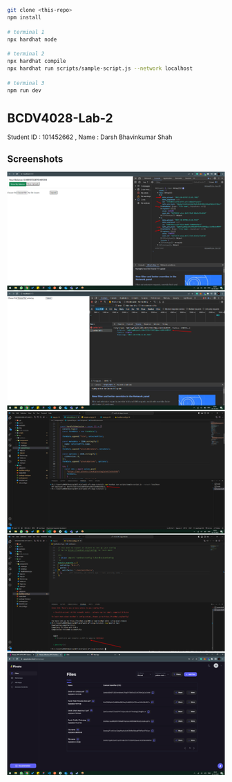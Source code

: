 ```bash
git clone <this-repo>
npm install

# terminal 1
npx hardhat node

# terminal 2
npx hardhat compile
npx hardhat run scripts/sample-script.js --network localhost

# terminal 3 
npm run dev
```
# BCDV4028-Lab-2
Student ID : 101452662 , Name  : Darsh Bhavinkumar Shah

## Screenshots
![IPFS_HASH](https://github.com/Darshhhhh/NFT-Minting/blob/main/Screenshots/PintaUpload.png)
![IPFS_HASH](https://github.com/Darshhhhh/NFT-Minting/blob/main/Screenshots/Screenshot_1.png)
![DeployedContract](https://github.com/Darshhhhh/NFT-Minting/blob/main/Screenshots/deployed%20contract.png)
![Test-Case](https://github.com/Darshhhhh/NFT-Minting/blob/main/Screenshots/Test%20Case.png)
![Deployed Files](https://github.com/Darshhhhh/NFT-Minting/blob/main/Screenshots/files.png)
